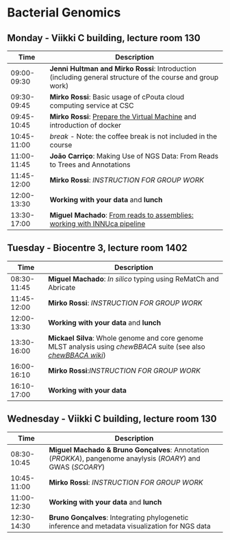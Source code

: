 # Bacterial Genomics
## Monday - Viikki C building, lecture room 130 
| Time | Description|
| --- | --- |
| 09:00-09:30 | **Jenni Hultman and Mirko Rossi**: Introduction (including general structure of the course and group work)|
| 09:30-09:45 | **Mirko Rossi**: Basic usage of cPouta cloud computing service at CSC |
| 09:45-10:45 | **Mirko Rossi**: [Prepare the Virtual Machine](https://github.com/INNUENDOCON/MicrobialGenomeMetagenomeCourse/blob/master/MPM_starting_VM.md) and introduction of docker|
| 10:45-11:00 | *break* - Note: the coffee break is not included in the course |
| 11:00-11:45 | **João Carriço**: Making Use of NGS Data: From Reads to Trees and Annotations |
| 11:45-12:00 | **Mirko Rossi**: *INSTRUCTION FOR GROUP WORK* |
| 12:00-13:30 | **Working with your data** and **lunch** |
| 13:30-17:00 | **Miguel Machado**: [From reads to assemblies: working with INNUca pipeline](https://github.com/INNUENDOCON/MicrobialGenomeMetagenomeCourse/blob/master/MPM_workingwithINNUCA.md) |

## Tuesday - Biocentre 3, lecture room 1402
| Time | Description |
| --- | --- |
| 08:30-11:45 | **Miguel Machado**: *In silico* typing using ReMatCh and Abricate |
| 11:45-12:00 | **Mirko Rossi**: *INSTRUCTION FOR GROUP WORK* |
| 12:00-13:30 | **Working with your data** and **lunch** |
| 13:30-16:00 | **Mickael Silva**: Whole genome and core genome MLST analysis using *chewBBACA* suite (see also [*chewBBACA wiki*](https://github.com/B-UMMI/chewBBACA/wiki)) |
| 16:00-16:10 | **Mirko Rossi**:*INSTRUCTION FOR GROUP WORK* |
| 16:10-17:00 | **Working with your data** 

## Wednesday - Viikki C building, lecture room 130 
| Time | Description |
| --- | --- |
| 08:30-10:45 | **Miguel Machado & Bruno Gonçalves**: Annotation (*PROKKA*), pangenome anaylysis (*ROARY*) and GWAS (*SCOARY*)|
| 10:45-11:00 | **Mirko Rossi**: *INSTRUCTION FOR GROUP WORK* |
| 11:00-12:30 | **Working with your data** and **lunch** |
| 12:30-14:30 | **Bruno Gonçalves**: Integrating phylogenetic inference and metadata visualization for NGS data |
